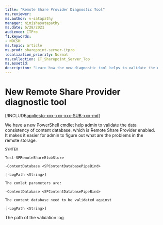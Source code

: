 ```yaml
---
title: "Remote Share Provider Diagnostic Tool"
ms.reviewer: 
ms.author: v-satapathy
manager: nimishasatapathy
ms.date: 6/28/2021
audience: ITPro
f1.keywords:
- NOCSH
ms.topic: article
ms.prod: sharepoint-server-itpro
localization_priority: Normal
ms.collection: IT_Sharepoint_Server_Top
ms.assetid:
description: "Learn how the new diagnostic tool helps to validate the data consistency of the content database.."
---
```


# New Remote Share Provider diagnostic tool

[!INCLUDE[appliesto-xxx-xxx-xxx-SUB-xxx-md](../includes/appliesto-xxx-xxx-xxx-SUB-xxx-md.md)]

We have a new PowerShell cmdlet help admin to validate the data consistency of content database, which is Remote Share Provider enabled. It makes it easier for admin to figure out what are the problems in the remote storage.

```
SYNTEX

Test-SPRemoteShareBlobStore 

-ContentDatabase <SPContentDatabasePipeBind>

[-LogPath <String>]

The comlet parameters are:

-ContentDatabase <SPContentDatabasePipeBind>

The content database need to be validated against

[-LogPath <String>]
 ```
The path of the validation log
